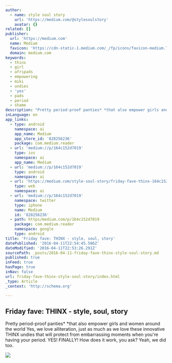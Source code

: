 ```yaml
---
author:
  - name: style soul story
    url: 'https://medium.com/@stylesoulstory'
    avatar: {}
related: []
publisher:
  url: 'https://medium.com'
  name: Medium
  favicon: 'https://cdn-static-1.medium.com/_/fp/icons/favicon-medium.TAS6uQ-Y7kcKgi0xjcYHXw.ico'
  domain: medium.com
keywords:
  - thinx
  - girl
  - afripads
  - empowering
  - miki
  - undies
  - 'yes'
  - pads
  - period
  - shame
description: "Pretty period-proof panties* *that also empower girls and women around the world Yes, we love alliteration, just as much as we love these innovative THINX undies that will protect from embarrassing moments when you're having your period. YES! FINALLY! How does it work, you ask? Yeah, we did too."
inLanguage: en
app_links:
  - type: android
    namespace: ai
    app_name: Medium
    app_store_id: '828256236'
    package: com.medium.reader
  - url: 'medium://p/164c152d7019'
    type: ios
    namespace: ai
    app_name: Medium
  - url: 'medium://p/164c152d7019'
    type: android
    namespace: ai
  - url: 'https://medium.com/style-soul-story/friday-fave-thinx-164c152d7019'
    type: web
    namespace: ai
  - url: 'medium://p/164c152d7019'
    namespace: twitter
    type: iphone
    name: Medium
    id: '828256236'
  - path: https/medium.com/p/164c152d7019
    package: com.medium.reader
    namespace: google
    type: android
title: 'Friday fave: THINX - style, soul, story'
datePublished: '2016-04-11T22:54:45.586Z'
dateModified: '2016-04-11T22:53:26.291Z'
sourcePath: _posts/2016-04-11-friday-fave-thinx-style-soul-story.md
published: true
inFeed: true
hasPage: true
inNav: false
url: friday-fave-thinx-style-soul-story/index.html
_type: Article
_context: 'http://schema.org'

---
```

<article style=""><h1>Friday fave: THINX - style, soul, story</h1><p>Pretty period-proof panties* *that also empower girls and women around the world Yes, we love alliteration, just as much as we love these innovative THINX undies that will protect from embarrassing moments when you're having your period. YES! FINALLY! How does it work, you ask? Yeah, we did too.</p><img src="https://cdn-images-1.medium.com/max/2000/1*4oJSOjAhi5cCwo5Z0OVf9A.jpeg" /></article>